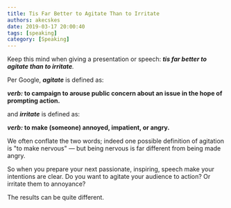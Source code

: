 ```yaml
---
title: Tis Far Better to Agitate Than to Irritate
authors: akecskes
date: 2019-03-17 20:00:40
tags: [speaking]
category: [Speaking]
---
```


<p>Keep this mind when giving a presentation or speech: <em><strong>tis far better to agitate than to irritate</strong>.</em></p>

<p>Per Google, <em><strong>agitate</strong> </em>is defined as:</p>
<p><strong><em>verb: </em>to campaign to arouse public concern about an issue in the hope of prompting action.</strong></p>
<p>and <em><strong>irritate</strong> </em>is defined as:</p>
<p><strong><em>verb: </em>to make (someone) annoyed, impatient, or angry.</strong></p>
<p>We often conflate the two words; indeed one possible definition of agitation is "to make nervous" &mdash; but being nervous is far different from being made angry.</p>
<p>So when you prepare your next passionate, inspiring, speech make your intentions are clear. Do you want to agitate your audience to action? Or irritate them to annoyance?</p>
<p>The results can be quite different.</p>
